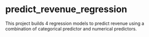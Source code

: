# predict_revenue_regression

This project builds 4 regression models to predict revenue using a combination of categorical predictor and numerical predictors.
